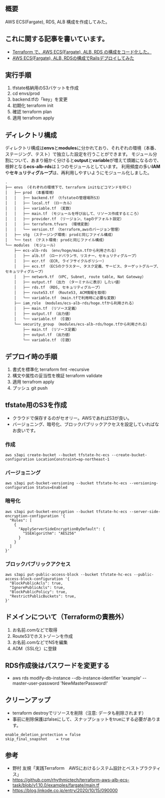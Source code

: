 ## 概要
AWS ECS(Fargate), RDS, ALB 構成を作成してみた。

## これに関する記事を書いています。
- [Terraform で、AWS ECS(Fargate), ALB, RDS の構成をコード化した。
](https://qiita.com/hiiragiya/items/00a41f2c340b7d176274)
- [AWS ECS(Fargate), ALB, RDSの構成でRailsデプロイしてみた
](https://qiita.com/hiiragiya/items/7df1af73b6f3e34b63ab)


## 実行手順
1. tfstate格納用のS3バケットを作成
2. cd envs/prod
3. backend.tfの「key」を変更
4. 初期化 terraform init
5. 確認  terraform plan
6. 適用  terrafrom apply

## ディレクトリ構成
ディレクトリ構成は**envs**と**modules**に分かれており、それぞれの環境（本番、ステージング、テスト）で独立した設定を行うことができます。
モジュール分割について、あまり細かく分けると**output**と**variable**が増えて煩雑になるので、根幹となる**ecs-alb-rds**は１つのモジュールとしています。
利用頻度の多い**IAM**や**セキュリティグループ**は、再利用しやすいようにモジュール化しました。
```
.
├── envs （それぞれの環境下で、terraform initなどコマンドを叩く）
│   ├── prod （本番環境）
│   │   ├── backend.tf （tfstateの管理場所S3）
│   │   ├── local.tf （ローカル）
│   │   ├── variable.tf （変数）
│   │   ├── main.tf （モジュールを呼び出して、リソース作成するところ）
│   │   ├── provider.tf （リージョン、tagのデフォルト設定）
│   │   ├── terraform.tfvars （環境変数）
│   │   └── version.tf （terraform,awsのバージョン管理）
│   ├── stg （ステージング環境: prodと同じファイル構成）
│   └── test （テスト環境: prodと同じファイル構成）
└── modules （モジュール）
    ├── ecs-alb-rds （env/hoge/main.tfから利用される）
    │   ├── alb.tf （ロードバランサ、リスナー、セキュリティグループ）
    │   ├── ecr.tf （ECR, ライフサイクルポリシー）
    │   ├── ecs.tf （ECSのクラスター、タスク定義、サービス、ターゲットグループ、セキュリティグループ）
    │   ├── network.tf （VPC, Subnet, route table, Nat Gateway）
    │   ├── output.tf （出力 （ターミナルに表示）したい値）
    │   ├── rds.tf （RDS, セキュリティグループ）
    │   ├── route53.tf （Route53, ACM情報を取得）
    │   └── variable.tf （main.tfで利用時に必要な変数）
    ├── iam_role （modules/ecs-alb-rds/hoge.tfから利用される）
    │   ├── main.tf （リソース定義）
    │   ├── output.tf （出力値）
    │   └── variable.tf （引数）
    └── security_group （modules/ecs-alb-rds/hoge.tfから利用される）
        ├── main.tf （リソース定義）
        ├── output.tf （出力値）
        └── variable.tf （引数）
```
## デプロイ時の手順
1. 書式を標準化 terraform fmt -recursive
2. 構文や属性の妥当性を検証 terraform validate
3. 適用 terrafrom apply
4. プッシュ git push

## tfstate用のS3を作成
- クラウドで保存するのがセオリー。AWSであればS3が良い。
- バージョニング、暗号化、ブロックパブリックアクセスを設定していればなお良いです。
### 作成
```
aws s3api create-bucket --bucket tfstate-hc-ecs --create-bucket-configuration LocationConstraint=ap-northeast-1
```
### バージョニング
```
aws s3api put-bucket-versioning --bucket tfstate-hc-ecs --versioning-configuration Status=Enabled
```
### 暗号化
```
aws s3api put-bucket-encryption --bucket tfstate-hc-ecs --server-side-encryption-configuration '{
  "Rules": [
    {
      "ApplyServerSideEncryptionByDefault": {
        "SSEAlgorithm": "AES256"
      }
    }
  ]
}'
```
### ブロックパブリックアクセス
```
aws s3api put-public-access-block --bucket tfstate-hc-ecs --public-access-block-configuration '{
  "BlockPublicAcls": true,
  "IgnorePublicAcls": true,
  "BlockPublicPolicy": true,
  "RestrictPublicBuckets": true,
}'
```

## ドメインについて（Terraformの責務外）
1. お名前.comなどで取得
2. Route53でホストゾーンを作成
3. お名前.comなどでNSを編集
4. ADM（SSL化）に登録

## RDS作成後はパスワードを変更する
- aws rds modify-db-instance --db-instance-identifier 'example' --master-user-password 'NewMasterPassword!'

## クリーンアップ
- terraform destroyでリソースを削除（注意: データも削除されます）
- 事前に削除保護はfalseにして、スナップショットをtrueにする必要があります。
```
enable_deletion_protection = false
skip_final_snapshot    = true
```

## 参考
- 野村 友規「実践Terraform　AWSにおけるシステム設計とベストプラクティス」
- https://github.com/rhythmictech/terraform-aws-alb-ecs-task/blob/v1.10.0/examples/fargate/main.tf
- https://blog.linkode.co.jp/entry/2020/10/15/090000
